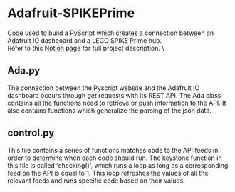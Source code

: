 # Adafruit-SPIKEPrime
Code used to build a PyScript which creates a connection between an Adafruit IO dashboard and a LEGO SPIKE Prime hub.\
Refer to this [Notion page](https://www.notion.so/LEGO-SPIKE-Prime-Adafruit-Dashboard-8705d4ed60464339a6e0c5e5dffd241f?pvs=4) for full project description.
 \

## Ada.py
The connection between the Pyscript website and the Adafruit IO dashboard occurs through _get_ requests with its REST API. The Ada class contains all the functions need to retrieve or push information to the API. It also contains functions which generalize the parsing of the json data.

## control.py
This file contains a series of functions matches code to the API feeds in order to determine when each code should run. The keystone function in this file is called 'checking()', which runs a loop as long as a corresponding feed on the API is equal to 1. This loop refreshes the values of all the relevant feeds and runs specific code based on their values. 
